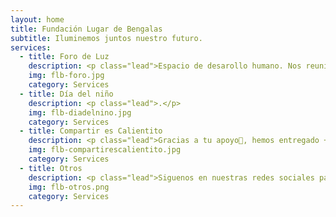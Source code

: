 ```yaml
---
layout: home
title: Fundación Lugar de Bengalas
subtitle: Iluminemos juntos nuestro futuro.
services:
  - title: Foro de Luz
    description: <p class="lead">Espacio de desarollo humano. Nos reunimos todos los Lunes 5 pm hora CDMX.</p>
    img: flb-foro.jpg
    category: Services
  - title: Día del niño
    description: <p class="lead">.</p>
    img: flb-diadelnino.jpg
    category: Services
  - title: Compartir es Calientito
    description: <p class="lead">Gracias a tu apoyo🥳, hemos entregado +4,000 prendas que abrigarán el cuerpo hombres, mujeres y niños en situación vulnerable. Con cada prenda entregada les transmitimos que existen personas a las que les importa su bienestar y su salud.</p>
    img: flb-compartirescalientito.jpg
    category: Services
  - title: Otros
    description: <p class="lead">Siguenos en nuestras redes sociales para enterarte de novedades.</p>
    img: flb-otros.png
    category: Services
---
```

